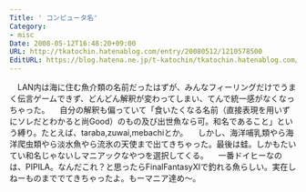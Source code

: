 ```yaml
---
Title: ' コンピュータ名'
Category:
- misc
Date: 2008-05-12T16:48:20+09:00
URL: http://tkatochin.hatenablog.com/entry/20080512/1210578500
EditURL: https://blog.hatena.ne.jp/t-katochin/tkatochin.hatenablog.com/atom/entry/6653586347154754786
---
```


　LAN内は海に住む魚介類の名前だったはずが、みんなフィーリングだけでうまく伝言ゲームできず、どんどん解釈が変わってしまい、てんで統一感がなくなっちゃった。
　自分の解釈も偏っていて「食いたくなる名前（直接表現を用いずにソレだとわかると尚Good）のもの及び出世魚なら可。和名であること」という縛り。たとえば、taraba,zuwai,mebachiとか。
　しかし、海洋哺乳類やら海洋爬虫類やら淡水魚やら流氷の天使まで出てきちゃった。最後は蛙。しかもたいてい和名じゃないしマニアックなやつを選択してくる。
　一番ドイヒーなのは、PIPILA。なんだこれ？と思ったらFinalFantasyXIで釣れる魚らしい。実在しねーものまででてきちゃったよ。もーマニア達め〜。

